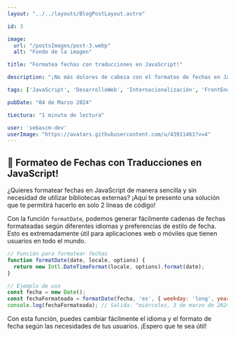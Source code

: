 ```yaml
---
layout: "../../layouts/BlogPostLayout.astro"

id: 3

image:
  url: "/postsImages/post-3.webp"
  alt: "Fondo de la imagen"

title: "Formatea fechas con traducciones en JavaScript!"

description: "¡No más dolores de cabeza con el formateo de fechas en JavaScript! Descubre cómo puedes dar formato a fechas de manera fácil y sin bibliotecas externas con solo 2 líneas de código. Con la función formatDate, podrás generar cadenas de fechas formateadas en diferentes idiomas y estilos de fecha, ideal para tus aplicaciones web o móviles internacionales. ¡No te pierdas este útil truco!"

tags: ['JavaScript', 'DesarrolloWeb', 'Internacionalización', 'FrontEnd', 'Programación']

pubDate: "04 de Marzo 2024"

tLectura: "1 minuto de lectura"

user: 'sebascm-dev'
userImage: "https://avatars.githubusercontent.com/u/43911461?v=4"
---
```



## 📅 Formateo de Fechas con Traducciones en JavaScript!

¿Quieres formatear fechas en JavaScript de manera sencilla y sin necesidad de utilizar bibliotecas externas? ¡Aquí te presento una solución que te permitirá hacerlo en solo 2 líneas de código!

Con la función `formatDate`, podemos generar fácilmente cadenas de fechas formateadas según diferentes idiomas y preferencias de estilo de fecha. Esto es extremadamente útil para aplicaciones web o móviles que tienen usuarios en todo el mundo.

```javascript
// Función para formatear fechas
function formatDate(date, locale, options) {
  return new Intl.DateTimeFormat(locale, options).format(date);
}

// Ejemplo de uso
const fecha = new Date();
const fechaFormateada = formatDate(fecha, 'es', { weekday: 'long', year: 'numeric', month: 'long', day: 'numeric' });
console.log(fechaFormateada); // Salida: "miércoles, 3 de marzo de 2024"
```

Con esta función, puedes cambiar fácilmente el idioma y el formato de fecha según las necesidades de tus usuarios. ¡Espero que te sea útil!